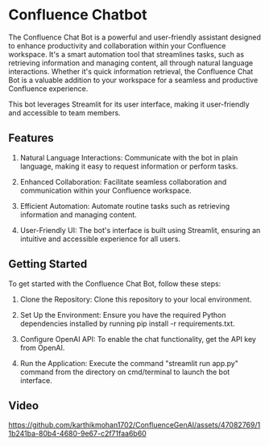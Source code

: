 # Confluence Chatbot

The Confluence Chat Bot is a powerful and user-friendly assistant designed to enhance productivity and collaboration within your Confluence workspace. It's a smart automation tool that streamlines tasks, such as retrieving information and managing content, 
all through natural language interactions. Whether it's quick information retrieval, the Confluence Chat Bot is a valuable addition to your workspace for a seamless and productive Confluence experience.

This bot leverages Streamlit for its user interface, making it user-friendly and accessible to team members.


## Features
1. Natural Language Interactions: Communicate with the bot in plain language, making it easy to request information or perform tasks.

2. Enhanced Collaboration: Facilitate seamless collaboration and communication within your Confluence workspace.

3. Efficient Automation: Automate routine tasks such as retrieving information and managing content.

4. User-Friendly UI: The bot's interface is built using Streamlit, ensuring an intuitive and accessible experience for all users.


## Getting Started
To get started with the Confluence Chat Bot, follow these steps:

1. Clone the Repository: Clone this repository to your local environment.

2. Set Up the Environment: Ensure you have the required Python dependencies installed by running pip install -r requirements.txt.

3. Configure OpenAI API: To enable the chat functionality, get the API key from OpenAI.

4. Run the Application: Execute the command "streamlit run app.py" command from the directory on cmd/terminal to launch the bot interface.

## Video



https://github.com/karthikmohan1702/ConfluenceGenAI/assets/47082769/11b241ba-80b4-4680-9e67-c2f71faa6b60

